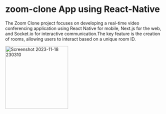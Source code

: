 # zoom-clone App using React-Native

The Zoom Clone project focuses on developing a real-time video conferencing application using React Native for mobile, Next.js for the web,
and Socket.io for interactive communication.The key feature is the creation of rooms, allowing users to interact based on a unique room ID.

<img width="201" alt="Screenshot 2023-11-18 230310" src="https://github.com/iramkhan123/zoom-clone/assets/104150216/2798cf4f-6dcd-4847-bc4d-631fa2f9615a">


